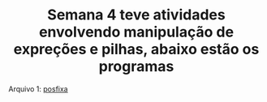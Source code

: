 <h1 align='center'> Semana 4 teve atividades envolvendo manipulação de expreções e pilhas, abaixo estão os programas</h1>


Arquivo 1: [posfixa]([https://github.com/Castelanii/AED/blob/main/Semana%204/posfixa.cpp])<br>

